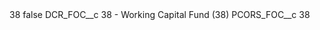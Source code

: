 <?xml version="1.0" encoding="UTF-8"?>
<CustomMetadata xmlns="http://soap.sforce.com/2006/04/metadata" xmlns:xsi="http://www.w3.org/2001/XMLSchema-instance" xmlns:xsd="http://www.w3.org/2001/XMLSchema">
    <label>38</label>
    <protected>false</protected>
    <values>
        <field>DCR_FOC__c</field>
        <value xsi:type="xsd:string">38 - Working Capital Fund (38)</value>
    </values>
    <values>
        <field>PCORS_FOC__c</field>
        <value xsi:type="xsd:string">38</value>
    </values>
</CustomMetadata>
